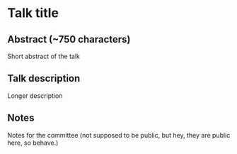 # Talk title #

## Abstract (~750 characters) ##

Short abstract of the talk

## Talk description ##

Longer description

## Notes ##

Notes for the committee (not supposed to be public, but hey, they are public here, so behave.)